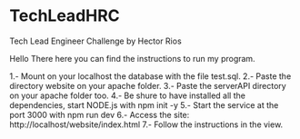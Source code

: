 # TechLeadHRC
Tech Lead Engineer Challenge by Hector Rios

Hello There here you can find the instructions to run my program.

1.- Mount on your localhost the database with the file test.sql.
2.- Paste the directory website on your apache folder.
3.- Paste the serverAPI directory on your apache folder too.
4.- Be shure to have installed all the dependencies, start NODE.js with  npm init -y
5.- Start the service at the port 3000  with  npm run dev
6.- Access the site: http://localhost/website/index.html
7.- Follow the instructions in the view.




